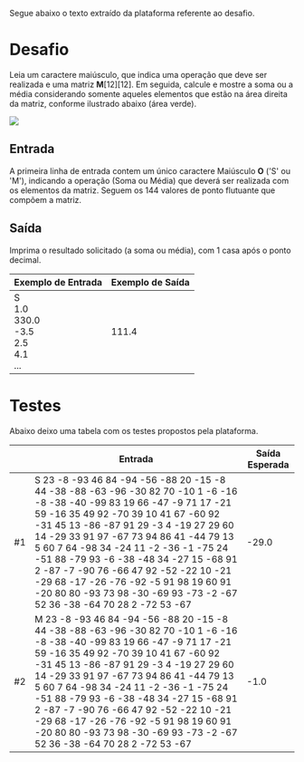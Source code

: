 Segue abaixo o texto extraído da plataforma referente ao desafio.

# Desafio

Leia um caractere maiúsculo, que indica uma operação que deve ser realizada e uma matriz **M**\[12\]\[12\]. Em seguida, calcule e mostre a soma ou a média considerando somente aqueles elementos que estão na área direita da matriz, conforme ilustrado abaixo (área verde).

![](https://github.com/caiohscruz/DigitalInnovationOne/blob/master/Desafios%20Java/src/DesafiosMatematicos/SetoresMatriz/img/img_areainferior.png?raw=true)

## Entrada

A primeira linha de entrada contem um único caractere Maiúsculo **O** ('S' ou 'M'), indicando a operação (Soma ou Média) que deverá ser realizada com os elementos da matriz. Seguem os 144 valores de ponto flutuante que compõem a matriz.

## Saída

Imprima o resultado solicitado (a soma ou média), com 1 casa após o ponto decimal.

| Exemplo de Entrada                                   | Exemplo de Saída |
| ---------------------------------------------------- | ---------------- |
| S<br/>1.0<br/>330.0<br/>-3.5<br/>2.5<br/>4.1<br/>... | 111.4            |

# Testes

Abaixo deixo uma tabela com os testes propostos pela plataforma. 

|      | Entrada                                                      | Saída Esperada |
| ---- | ------------------------------------------------------------ | -------------- |
| #1   | S 23 -8 -93 46 84 -94 -56 -88 20 -15 -8 44 -38 -88 -63 -96 -30 82 70 -10 1 -6 -16 -8 -38 -40 -99 83 19 66 -47 -9 71 17 -21 59 -16 35 49 92 -70 39 10 41 67 -60 92 -31 45 13 -86 -87 91 29 -3 4 -19 27 29 60 14 -29 33 91 97 -67 73 94 86 41 -44 79 13 5 60 7 64 -98 34 -24 11 -2 -36 -1 -75 24 -51 88 -79 93 -6 -38 -48 34 -27 15 -68 91 2 -87 -7 -90 76 -66 47 92 -52 -22 10 -21 -29 68 -17 -26 -76 -92 -5 91 98 19 60 91 -20 80 80 -93 73 98 -30 -69 93 -73 -2 -67 52 36 -38 -64 70 28 2 -72 53 -67 | -29.0          |
| #2   | M 23 -8 -93 46 84 -94 -56 -88 20 -15 -8 44 -38 -88 -63 -96 -30 82 70 -10 1 -6 -16 -8 -38 -40 -99 83 19 66 -47 -9 71 17 -21 59 -16 35 49 92 -70 39 10 41 67 -60 92 -31 45 13 -86 -87 91 29 -3 4 -19 27 29 60 14 -29 33 91 97 -67 73 94 86 41 -44 79 13 5 60 7 64 -98 34 -24 11 -2 -36 -1 -75 24 -51 88 -79 93 -6 -38 -48 34 -27 15 -68 91 2 -87 -7 -90 76 -66 47 92 -52 -22 10 -21 -29 68 -17 -26 -76 -92 -5 91 98 19 60 91 -20 80 80 -93 73 98 -30 -69 93 -73 -2 -67 52 36 -38 -64 70 28 2 -72 53 -67 | -1.0           |

